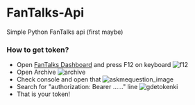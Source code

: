 # FanTalks-Api
Simple Python FanTalks api (first maybe)
### How to get token?
- Open [FanTalks Dashboard](https://fantalks.io/dashboard) and press F12 on keyboard
![f12](https://github.com/KitenokGene/FanTalks-Api/blob/main/Screenshots/f12_pressed.png?raw=true)
- Open Archive
![archive](https://github.com/KitenokGene/FanTalks-Api/blob/main/Screenshots/arhiv.png?raw=true)
- Check console and open that
![askmequestion_image](https://github.com/KitenokGene/FanTalks-Api/blob/main/Screenshots/askmequestion.png?raw=true)
- Search for "authorization: Bearer ......" line
![gdetokenki](https://github.com/KitenokGene/FanTalks-Api/blob/main/Screenshots/whereIsToken.png?raw=true)
- That is your token!
